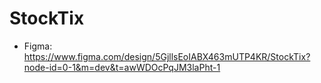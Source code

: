 # StockTix
- Figma: https://www.figma.com/design/5GjllsEoIABX463mUTP4KR/StockTix?node-id=0-1&m=dev&t=awWDOcPqJM3laPht-1
